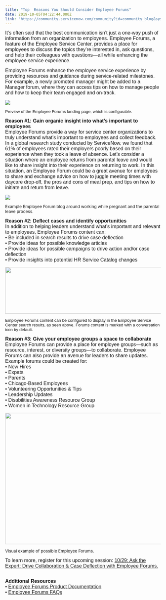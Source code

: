 ```yaml
---
title: "Top  Reasons You Should Consider Employee Forums"
date: 2019-10-05T04:22:44.000Z
link: "https://community.servicenow.com/community?id=community_blog&sys_id=906d42addb1c88100be6a345ca96199b"
---
```

<p><span style="font-family: helvetica; font-size: 12pt;">It’s often said that the best communication isn’t just a one-way push of information from an organization to employees. Employee Forums, a feature of the Employee Service Center, provides a place for employees to discuss the topics they’re interested in, ask questions, and help their colleagues with questions—all while enhancing the employee service experience.</span></p>
<p><span style="font-family: helvetica; font-size: 12pt;">Employee Forums enhance the employee service experience by providing resources and guidance during service-related milestones. For example, a newly promoted manager might be added to a Manager forum, where they can access tips on how to manage people and how to keep their team engaged and on-track.</span></p>
<p><img style="max-width: 100%; max-height: 480px;" src="https://community.servicenow.com/fdda4a61db1c88100be6a345ca961991.iix" /></p>
<p><span style="font-family: helvetica; font-size: 10pt;">Preview of the Employee Forums landing page, which is configurable.</span></p>
<p><span style="font-size: 12pt; font-family: helvetica;"><strong>Reason #1: Gain organic insight into what’s important to employees</strong> <br />Employee Forums provide a way for service center organizations to truly understand what’s important to employees and collect feedback. In a global research study conducted by ServiceNow, we found that 61% of employees rated their employers poorly based on their experience when they took a leave of absence. Let’s consider a situation where an employee returns from parental leave and would like to share insight into their experience on returning to work. In this situation, an Employee Forum could be a great avenue for employees to share and exchange advice on how to juggle meeting times with daycare drop-off, the pros and cons of meal prep, and tips on how to initiate and return from leave.</span></p>
<p><span style="font-size: 12pt;"><img style="max-width: 100%; max-height: 480px;" src="https://community.servicenow.com/9c9b0625db1c88100be6a345ca961958.iix" /></span></p>
<p><span style="font-size: 10pt;">Example Employee Forum blog around working while pregnant and the parental leave process.</span></p>
<p><span style="font-size: 10pt;"><strong><span style="font-family: helvetica; font-size: 12pt;">Reason #2: Deflect cases and identify opportunities</span></strong><br /><span style="font-family: helvetica; font-size: 12pt;">In addition to helping leaders understand what’s important and relevant to employees, Employee Forums content can:</span><br /><span style="font-family: helvetica; font-size: 12pt;">• Be included in search results to drive case deflection</span><br /><span style="font-family: helvetica; font-size: 12pt;">• Provide ideas for possible knowledge articles</span><br /><span style="font-family: helvetica; font-size: 12pt;">• Provide ideas for possible campaigns to drive action and/or case deflection</span><br /><span style="font-family: helvetica; font-size: 12pt;">• Provide insights into potential HR Service Catalog changes</span><br /></span></p>
<p><span style="font-size: 10pt;"><span style="font-family: helvetica; font-size: 12pt;"><img style="max-width: 100%; max-height: 480px;" src="https://community.servicenow.com/c50c06e5db1c88100be6a345ca9619d6.iix" width="730" height="151" /></span></span></p>
<p><span style="font-size: 10pt;"><span style="font-family: helvetica;">Employee Forums content can be configured to display in the Employee Service Center search results, as seen above. Forums content is marked with a conversation icon by default.</span></span></p>
<p><strong><span style="font-family: helvetica; font-size: 12pt;">Reason #3: Give your employee groups a space to collaborate</span></strong><br /><span style="font-family: helvetica; font-size: 12pt;">Employee Forums can provide a place for employee groups—such as resource, interest, or diversity groups—to collaborate. Employee Forums can also provide an avenue for leaders to share updates. Example forums could be created for:</span><br /><span style="font-family: helvetica; font-size: 12pt;">• New Hires</span><br /><span style="font-family: helvetica; font-size: 12pt;">• Expats</span><br /><span style="font-family: helvetica; font-size: 12pt;">• Parents</span><br /><span style="font-family: helvetica; font-size: 12pt;">• Chicago-Based Employees </span><br /><span style="font-family: helvetica; font-size: 12pt;">• Volunteering Opportunities &amp; Tips</span><br /><span style="font-family: helvetica; font-size: 12pt;">• Leadership Updates</span><br /><span style="font-family: helvetica; font-size: 12pt;">• Disabilities Awareness Resource Group</span><br /><span style="font-family: helvetica; font-size: 12pt;">• Women in Technology Resource Group</span></p>
<p><span style="font-family: helvetica; font-size: 12pt;"><img style="max-width: 100%; max-height: 480px;" src="https://community.servicenow.com/7e9ccaa9db1c88100be6a345ca96199b.iix" width="729" height="425" /></span></p>
<p><span style="font-size: 10pt;">Visual example of possible Employee Forums.</span></p>
<p><span style="font-family: helvetica; font-size: 12pt;">To learn more, register for this upcoming session: <a href="https://community.servicenow.com/community?id&#61;community_event&amp;sys_id&#61;d8faadf6db77f3441cd8a345ca961992&amp;view_source&#61;featuredList" rel="nofollow">10/29: Ask the Expert: Drive Collaboration &amp; Case Deflection with Employee Forums.</a></span></p>
<p><br /><strong><span style="font-family: helvetica; font-size: 12pt;">Additional Resources</span></strong><br /><span style="font-family: helvetica; font-size: 12pt;">• <a href="https://docs.servicenow.com/bundle/newyork-hr-service-delivery/page/product/human-resources/concept/employee-forum.html" rel="nofollow">Employee Forums Product Documentation</a></span><br /><span style="font-family: helvetica; font-size: 12pt;">• <a href="https://community.servicenow.com/community?id&#61;community_article&amp;sys_id&#61;d47e0225db5c88100be6a345ca961978" rel="nofollow">Employee Forums FAQs</a></span></p>
